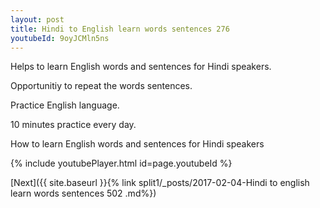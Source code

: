 ```yaml
---
layout: post
title: Hindi to English learn words sentences 276 
youtubeId: 9oyJCMln5ns
---
```

 
 
Helps to learn English words and sentences for Hindi speakers.

Opportunitiy to repeat the words sentences. 

Practice English language. 
 
10 minutes practice every day. 
 
How to learn English words and sentences for Hindi speakers 
 
{% include youtubePlayer.html id=page.youtubeId %}
 
 
[Next]({{ site.baseurl }}{% link  split1/_posts/2017-02-04-Hindi to english learn words sentences 502 .md%})
 
